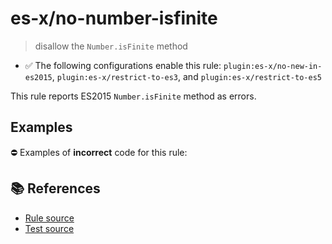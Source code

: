 # es-x/no-number-isfinite
> disallow the `Number.isFinite` method

- ✅ The following configurations enable this rule: `plugin:es-x/no-new-in-es2015`, `plugin:es-x/restrict-to-es3`, and `plugin:es-x/restrict-to-es5`

This rule reports ES2015 `Number.isFinite` method as errors.

## Examples

⛔ Examples of **incorrect** code for this rule:

<eslint-playground type="bad" code="/*eslint es-x/no-number-isfinite: error */
const b = Number.isFinite(value)
" />

## 📚 References

- [Rule source](https://github.com/ota-meshi/eslint-plugin-es-x/blob/v4.1.0/lib/rules/no-number-isfinite.js)
- [Test source](https://github.com/ota-meshi/eslint-plugin-es-x/blob/v4.1.0/tests/lib/rules/no-number-isfinite.js)
